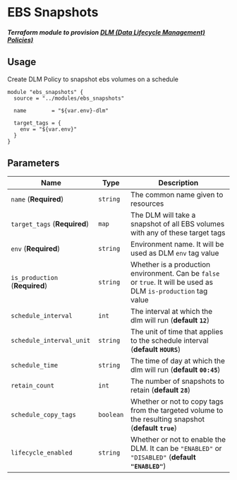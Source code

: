 # EBS Snapshots

##### Terraform module to provision [DLM (Data Lifecycle Management) Policies)](https://docs.aws.amazon.com/AWSEC2/latest/UserGuide/snapshot-lifecycle.html)

Usage
-----

Create DLM Policy to snapshot ebs volumes on a schedule

```hcl-terraform
module "ebs_snapshots" {
  source = "../modules/ebs_snapshots"

  name        = "${var.env}-dlm"

  target_tags = {
    env = "${var.env}"
  }
}
```

Parameters
-----------
| Name                                 | Type         | Description                               |
| ------------------------------------ | ------------ | ----------------------------------------- |
| `name`                (**Required**) | `string`     | The common name given to resources        |
| `target_tags`         (**Required**) | `map`        | The DLM will take a snapshot of all EBS volumes with any of these target tags |
| `env`                 (**Required**) | `string`     | Environment name. It will be used as DLM `env` tag value |
| `is_production`       (**Required**) | `string`     | Whether is a production environment. Can be `false` or `true`. It will be used as DLM `is-production` tag value |
| `schedule_interval`                  | `int`        | The interval at which the dlm will run (**default `12`**) |
| `schedule_interval_unit`             | `string`     | The unit of time that applies to the schedule interval (**default `HOURS`**) |
| `schedule_time`                      | `string`     | The time of day at which the dlm will run (**default `00:45`**) |
| `retain_count`                       | `int`        | The number of snapshots to retain (**default `28`**) |
| `schedule_copy_tags`                 | `boolean`    | Whether or not to copy tags from the targeted volume to the resulting snapshot (**default `true`**)|
| `lifecycle_enabled`                  | `string`     | Whether or not to enable the DLM. It can be `"ENABLED"` or `"DISABLED"` (**default `"ENABLED"`**) |
